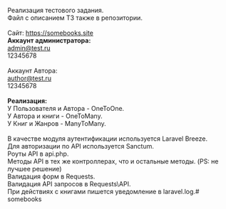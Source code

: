 Реализация тестового задания.<br>
Файл с описанием ТЗ также в репозитории.<br>
<br>
Сайт: https://somebooks.site <br>
<b>Аккаунт администратора:</b><br>
admin@test.ru<br>
12345678<br>
<br>
Аккаунт Автора:<br>
author@test.ru<br>
12345678<br>
<br>
<b>Реализация:</b><br>
У Пользователя и Автора - OneToOne.<br>
У Автора и книги - OneToMany.<br>
У Книг и Жанров - ManyToMany.<br>
<br>
В качестве модуля аутентификации используется Laravel Breeze.<br>
Для авторизации по API используется Sanctum.<br>
Роуты API в api.php.<br>
Методы API в тех же контроллерах, что и остальные методы. (PS: не лучшее решение)<br>
Валидация форм в Requests.<br>
Валидация API запросов в Requests\API.<br>
При действиях с книгами пишется уведомление в laravel.log.#   s o m e b o o k s 
 
 
